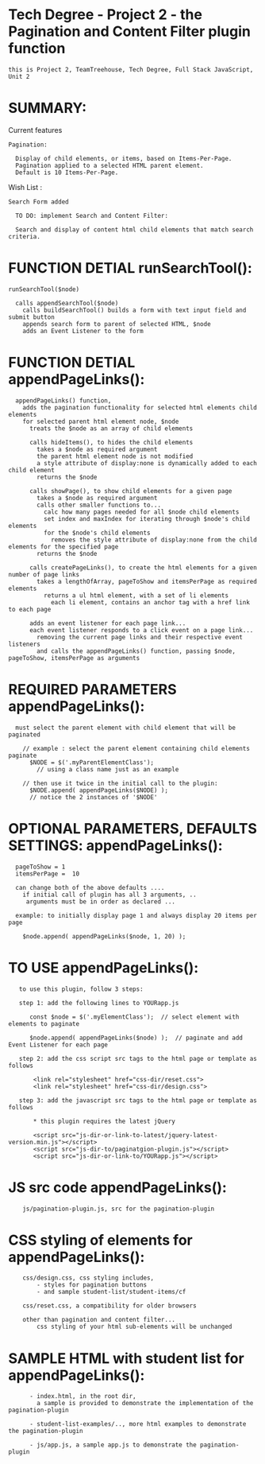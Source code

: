# Tech Degree - Project 2 - the Pagination and Content Filter plugin function

    this is Project 2, TeamTreehouse, Tech Degree, Full Stack JavaScript, Unit 2

# SUMMARY:

  Current features

    Pagination:

      Display of child elements, or items, based on Items-Per-Page.
      Pagination applied to a selected HTML parent element.
      Default is 10 Items-Per-Page.

  Wish List :

    Search Form added

      TO DO: implement Search and Content Filter:

      Search and display of content html child elements that match search criteria.

# FUNCTION DETIAL runSearchTool():


    runSearchTool($node)

      calls appendSearchTool($node)
        calls buildSearchTool() builds a form with text input field and submit button
        appends search form to parent of selected HTML, $node
        adds an Event Listener to the form

# FUNCTION DETIAL appendPageLinks():

      appendPageLinks() function,
        adds the pagination functionality for selected html elements child elements
        for selected parent html element node, $node
          treats the $node as an array of child elements

          calls hideItems(), to hides the child elements
            takes a $node as required argument
            the parent html element node is not modified
            a style attribute of display:none is dynamically added to each child element
            returns the $node

          calls showPage(), to show child elements for a given page
            takes a $node as required argument
            calls other smaller functions to...
              calc how many pages needed for all $node child elements
              set index and maxIndex for iterating through $node's child elements
              for the $node's child elements
                removes the style attribute of display:none from the child elements for the specified page
            returns the $node

          calls createPageLinks(), to create the html elements for a given number of page links
            takes a lengthOfArray, pageToShow and itemsPerPage as required elements
              returns a ul html element, with a set of li elements
                each li element, contains an anchor tag with a href link to each page

          adds an event listener for each page link...
          each event listener responds to a click event on a page link...
            removing the current page links and their respective event listeners
            and calls the appendPageLinks() function, passing $node, pageToShow, itemsPerPage as arguments


# REQUIRED PARAMETERS appendPageLinks():

      must select the parent element with child element that will be paginated

        // example : select the parent element containing child elements paginate
          $NODE = $('.myParentElementClass');
            // using a class name just as an example

        // then use it twice in the initial call to the plugin:
          $NODE.append( appendPageLinks($NODE) );
          // notice the 2 instances of '$NODE'

# OPTIONAL PARAMETERS, DEFAULTS SETTINGS:  appendPageLinks():

      pageToShow = 1
      itemsPerPage =  10

      can change both of the above defaults ....
        if initial call of plugin has all 3 arguments, ..
         arguments must be in order as declared ...

      example: to initially display page 1 and always display 20 items per page

        $node.append( appendPageLinks($node, 1, 20) );

# TO USE appendPageLinks():

       to use this plugin, follow 3 steps:

       step 1: add the following lines to YOURapp.js

          const $node = $('.myElementClass');  // select element with elements to paginate

          $node.append( appendPageLinks($node) );  // paginate and add Event Listener for each page

       step 2: add the css script src tags to the html page or template as follows

           <link rel="stylesheet" href="css-dir/reset.css">
           <link rel="stylesheet" href="css-dir/design.css">

       step 3: add the javascript src tags to the html page or template as follows

           * this plugin requires the latest jQuery

           <script src="js-dir-or-link-to-latest/jquery-latest-version.min.js"></script>
           <script src="js-dir-to/paginatgion-plugin.js"></script>
           <script src="js-dir-or-link-to/YOURapp.js"></script>

# JS src code appendPageLinks():

        js/pagination-plugin.js, src for the pagination-plugin

# CSS styling of elements for appendPageLinks():

        css/design.css, css styling includes,
            - styles for pagination buttons
            - and sample student-list/student-items/cf

        css/reset.css, a compatibility for older browsers

        other than pagination and content filter...
            css styling of your html sub-elements will be unchanged

# SAMPLE HTML with student list for appendPageLinks():

          - index.html, in the root dir,
            a sample is provided to demonstrate the implementation of the pagination-plugin

          - student-list-examples/.., more html examples to demonstrate the pagination-plugin

          - js/app.js, a sample app.js to demonstrate the pagination-plugin
